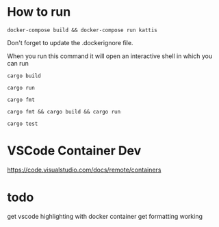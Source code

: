 # How to run

 `docker-compose build && docker-compose run kattis`

Don't forget to update the .dockerignore file.

When you run this command it will open an interactive shell in which you can run

 `cargo build`

 `cargo run`

 `cargo fmt`

 `cargo fmt && cargo build && cargo run`

 `cargo test`

 # VSCode Container Dev
 https://code.visualstudio.com/docs/remote/containers

# todo

get vscode highlighting with docker container
get formatting working
